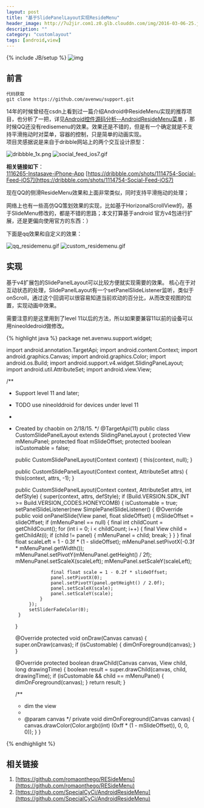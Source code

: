 ```yaml
---
layout: post
title: "基于SlidePanelLayout实现ResideMenu"
header_image: http://7u2jir.com1.z0.glb.clouddn.com/img/2016-03-06-25.jpg
description: ""
category: "customlayout"
tags: [android,view]
---
```

{% include JB/setup %}
![img](http://7u2jir.com1.z0.glb.clouddn.com/img/2016-03-06-25.jpg)

## 前言
	代码获取
	git clone https://github.com/avenwu/support.git 

14年的时候曾经在csdn上看到过一篇介绍Android中ResideMenu实现的推荐项目，也分析了一把，详见[Android控件源码分析--AndroidResideMenu菜单](http://www.cnblogs.com/avenwu/p/3482199.html)
，那时候QQ还没有redisemenu的效果。效果还是不错的，但是有一个确定就是不支持平滑拖动时对菜单，容器的控制，只是简单的动画实现。  
项目灵感据说是来自于dribble网站上的两个交互设计原型：

![dribbble_1x.png](http://7u2jir.com1.z0.glb.clouddn.com/dribbble_1x.png)
![social_feed_ios7.gif](http://7u2jir.com1.z0.glb.clouddn.com/social_feed_ios7.gif)

**相关链接如下**：  
[1116265-Instasave-iPhone-App](https://dribbble.com/shots/1116265-Instasave-iPhone-App)
[https://dribbble.com/shots/1114754-Social-Feed-iOS7](https://dribbble.com/shots/1114754-Social-Feed-iOS7)

现在QQ的侧滑ResideMenu效果和上面非常类似，同时支持平滑拖动的处理；

网络上也有一些高仿QQ策划效果的实现，比如基于HorizonalScrollView的，基于SlideMenu修改的，都是不错的思路；本文打算基于android 官方v4包进行扩展，还是更偏向使用官方的东西：）

下面是qq效果和自定义的效果：  

![qq_residemenu.gif](http://7u2jir.com1.z0.glb.clouddn.com/qq_residemenu.gif)
![custom_residemenu.gif](http://7u2jir.com1.z0.glb.clouddn.com/custom_residemenu.gif)

## 实现
基于v4扩展包的SlidePanelLayout可以比较方便就实现需要的效果。
核心在于对互动状态的处理，SlidePanelLayout有一个setPanelSlideListener监听，类似于onScroll，通过这个回调可以很容易知道当前欢动的百分比，从而改变视图的位置，实现动画中效果。

需要注意的是这里用到了level 11以后的方法，所以如果要兼容11以前的设备可以用nineoldedroid做修改。


{% highlight java %}
package net.avenwu.support.widget;


import android.annotation.TargetApi;
import android.content.Context;
import android.graphics.Canvas;
import android.graphics.Color;
import android.os.Build;
import android.support.v4.widget.SlidingPaneLayout;
import android.util.AttributeSet;
import android.view.View;

/**
 * Support level 11 and later;
 * TODO use nineolddroid for devices under level 11
 * <p/>
 * Created by chaobin on 2/18/15.
 */
@TargetApi(11)
public class CustomSlidePanelLayout extends SlidingPaneLayout {
    protected View mMenuPanel;
    protected float mSlideOffset;
    protected boolean isCustomable = false;

    public CustomSlidePanelLayout(Context context) {
        this(context, null);
    }

    public CustomSlidePanelLayout(Context context, AttributeSet attrs) {
        this(context, attrs, -1);
    }

    public CustomSlidePanelLayout(Context context, AttributeSet attrs, int defStyle) {
        super(context, attrs, defStyle);
        if (Build.VERSION.SDK_INT >= Build.VERSION_CODES.HONEYCOMB) {
            isCustomable = true;
            setPanelSlideListener(new SimplePanelSlideListener() {
                @Override
                public void onPanelSlide(View panel, float slideOffset) {
                    mSlideOffset = slideOffset;
                    if (mMenuPanel == null) {
                        final int childCount = getChildCount();
                        for (int i = 0; i < childCount; i++) {
                            final View child = getChildAt(i);
                            if (child != panel) {
                                mMenuPanel = child;
                                break;
                            }
                        }
                    }
                    final float scaleLeft = 1 - 0.3f * (1 - slideOffset);
                    mMenuPanel.setPivotX(-0.3f * mMenuPanel.getWidth());
                    mMenuPanel.setPivotY(mMenuPanel.getHeight() / 2f);
                    mMenuPanel.setScaleX(scaleLeft);
                    mMenuPanel.setScaleY(scaleLeft);

                    final float scale = 1 - 0.2f * slideOffset;
                    panel.setPivotX(0);
                    panel.setPivotY(panel.getHeight() / 2.0f);
                    panel.setScaleX(scale);
                    panel.setScaleY(scale);
                }
            });
            setSliderFadeColor(0);
        }

    }

    @Override
    protected void onDraw(Canvas canvas) {
        super.onDraw(canvas);
        if (isCustomable) {
            dimOnForeground(canvas);
        }
    }

    @Override
    protected boolean drawChild(Canvas canvas, View child, long drawingTime) {
        boolean result = super.drawChild(canvas, child, drawingTime);
        if (isCustomable && child == mMenuPanel) {
            dimOnForeground(canvas);
        }
        return result;
    }

    /**
     * dim the view
     *
     * @param canvas
     */
    private void dimOnForeground(Canvas canvas) {
        canvas.drawColor(Color.argb((int) (0xff * (1 - mSlideOffset)), 0, 0, 0));
    }
}

{% endhighlight %}

## 相关链接
1. [https://github.com/romaonthego/RESideMenu](https://github.com/romaonthego/RESideMenu)
2. [https://github.com/SpecialCyCi/AndroidResideMenu](https://github.com/SpecialCyCi/AndroidResideMenu)